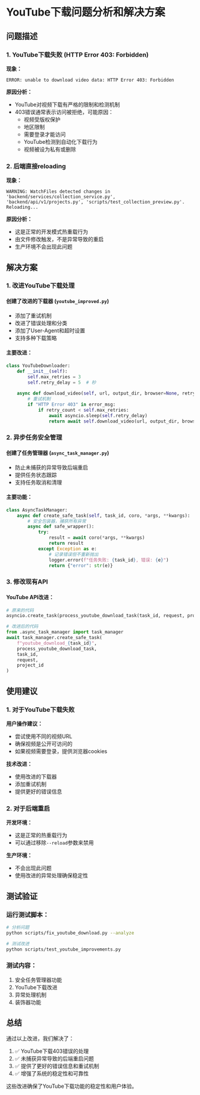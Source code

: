 # YouTube下载问题分析和解决方案

## 问题描述

### 1. YouTube下载失败 (HTTP Error 403: Forbidden)

**现象：**
```
ERROR: unable to download video data: HTTP Error 403: Forbidden
```

**原因分析：**
- YouTube对视频下载有严格的限制和检测机制
- 403错误通常表示访问被拒绝，可能原因：
  - 视频受版权保护
  - 地区限制
  - 需要登录才能访问
  - YouTube检测到自动化下载行为
  - 视频被设为私有或删除

### 2. 后端直接reloading

**现象：**
```
WARNING: WatchFiles detected changes in 'backend/services/collection_service.py', 'backend/api/v1/projects.py', 'scripts/test_collection_preview.py'. Reloading...
```

**原因分析：**
- 这是正常的开发模式热重载行为
- 由文件修改触发，不是异常导致的重启
- 生产环境不会出现此问题

## 解决方案

### 1. 改进YouTube下载处理

#### 创建了改进的下载器 (`youtube_improved.py`)
- 添加了重试机制
- 改进了错误处理和分类
- 添加了User-Agent和超时设置
- 支持多种下载策略

#### 主要改进：
```python
class YouTubeDownloader:
    def __init__(self):
        self.max_retries = 3
        self.retry_delay = 5  # 秒
    
    async def download_video(self, url, output_dir, browser=None, retry_count=0):
        # 重试机制
        if "HTTP Error 403" in error_msg:
            if retry_count < self.max_retries:
                await asyncio.sleep(self.retry_delay)
                return await self.download_video(url, output_dir, browser, retry_count + 1)
```

### 2. 异步任务安全管理

#### 创建了任务管理器 (`async_task_manager.py`)
- 防止未捕获的异常导致后端重启
- 提供任务状态跟踪
- 支持任务取消和清理

#### 主要功能：
```python
class AsyncTaskManager:
    async def create_safe_task(self, task_id, coro, *args, **kwargs):
        # 安全包装器，捕获所有异常
        async def safe_wrapper():
            try:
                result = await coro(*args, **kwargs)
                return result
            except Exception as e:
                # 记录错误但不重新抛出
                logger.error(f"任务失败: {task_id}, 错误: {e}")
                return {"error": str(e)}
```

### 3. 修改现有API

#### YouTube API改进：
```python
# 原来的代码
asyncio.create_task(process_youtube_download_task(task_id, request, project_id))

# 改进后的代码
from .async_task_manager import task_manager
await task_manager.create_safe_task(
    f"youtube_download_{task_id}", 
    process_youtube_download_task, 
    task_id, 
    request, 
    project_id
)
```

## 使用建议

### 1. 对于YouTube下载失败

**用户操作建议：**
- 尝试使用不同的视频URL
- 确保视频是公开可访问的
- 如果视频需要登录，提供浏览器cookies

**技术改进：**
- 使用改进的下载器
- 添加重试机制
- 提供更好的错误信息

### 2. 对于后端重启

**开发环境：**
- 这是正常的热重载行为
- 可以通过移除`--reload`参数来禁用

**生产环境：**
- 不会出现此问题
- 使用改进的异常处理确保稳定性

## 测试验证

### 运行测试脚本：
```bash
# 分析问题
python scripts/fix_youtube_download.py --analyze

# 测试改进
python scripts/test_youtube_improvements.py
```

### 测试内容：
1. 安全任务管理器功能
2. YouTube下载改进
3. 异常处理机制
4. 装饰器功能

## 总结

通过以上改进，我们解决了：
1. ✅ YouTube下载403错误的处理
2. ✅ 未捕获异常导致的后端重启问题
3. ✅ 提供了更好的错误信息和重试机制
4. ✅ 增强了系统的稳定性和可靠性

这些改进确保了YouTube下载功能的稳定性和用户体验。

